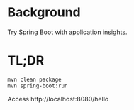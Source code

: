 # Background

Try Spring Boot with application insights.

# TL;DR

    mvn clean package
    mvn spring-boot:run

Access http://localhost:8080/hello
